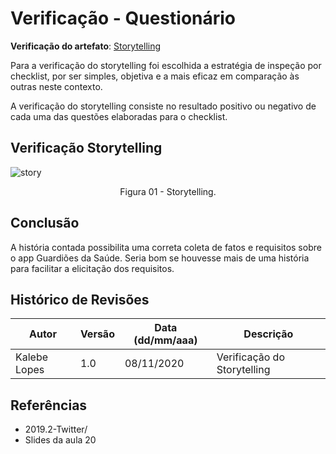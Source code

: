 # Verificação - Questionário
**Verificação do artefato**: [Storytelling](https://requisitos-de-software.github.io/2020.1-GuardioesdaSaude/elicitacao/elicitacao_tecnicas/storytelling/)

Para a verificação do storytelling foi escolhida a estratégia de inspeção por checklist, por ser simples, objetiva e a mais eficaz em comparação às outras neste contexto.

A verificação do storytelling consiste no resultado positivo ou negativo de cada uma das questões elaboradas para o checklist. 

## Verificação Storytelling

![story](https://user-images.githubusercontent.com/44823367/98487654-e6a84b00-2202-11eb-9e21-b5dac5f015f7.png)


<p align='center'>Figura 01 - Storytelling. </p> 

## Conclusão

A história contada possibilita uma correta coleta de fatos e requisitos sobre o app Guardiões da Saúde. 
Seria bom se houvesse mais de uma história para facilitar a elicitação dos requisitos.

## Histórico de Revisões

| Autor | Versão | Data (dd/mm/aaa) | Descrição
|-------|--------|------------------|----------
|Kalebe Lopes | 1.0 | 08/11/2020 | Verificação do Storytelling


## Referências

* 2019.2-Twitter/
* Slides da aula 20